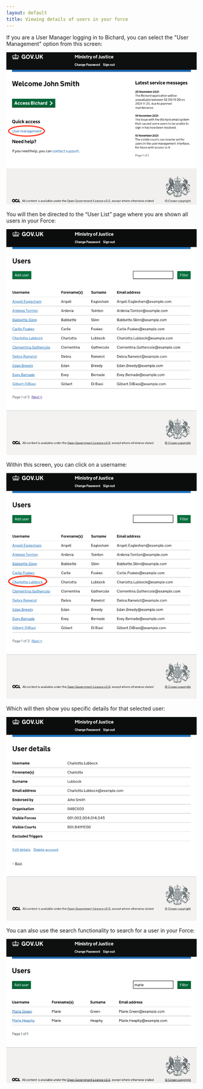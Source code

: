 ```yaml
---
layout: default
title: Viewing details of users in your force
---
```


If you are a User Manager logging in to Bichard, you can select the "User Management" option from this screen:

![Home screen](image1.png)

You will then be directed to the “User List” page where you are shown all users in your Force:

![User list](image2.png)

Within this screen, you can click on a username:

![User link](image3.png)

Which will then show you specific details for that selected user:

![User details](image4.png)

You can also use the search functionality to search for a user in your Force:

![User search](image5.png)

